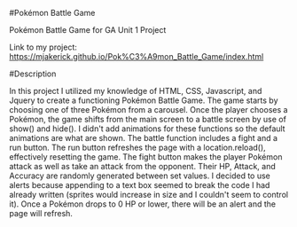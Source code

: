 #Pokémon Battle Game

Pokémon Battle Game for GA Unit 1 Project

Link to my project: https://mjakerick.github.io/Pok%C3%A9mon_Battle_Game/index.html

#Description

In this project I utilized my knowledge of HTML, CSS, Javascript, and Jquery to create a functioning Pokémon Battle Game. The game starts by choosing one of three Pokémon from a carousel. Once the player chooses a Pokémon, the game shifts from the main screen to a battle screen by use of show() and hide(). I didn't add animations for these functions so the default animations are what are shown. The battle function includes a fight and a run button. The run button refreshes the page with a location.reload(), effectively resetting the game. The fight button makes the player Pokémon attack as well as take an attack from the opponent. Their HP, Attack, and Accuracy are randomly generated between set values. I decided to use alerts because appending to a text box seemed to break the code I had already written (sprites would increase in size and I couldn't seem to control it). Once a Pokémon drops to 0 HP or lower, there will be an alert and the page will refresh.
